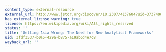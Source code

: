 ```yaml
---
content_type: external-resource
external_url: http://www.jstor.org/discover/10.2307/4137604?uid=3737496&uid=2129&uid=2&uid=70&uid=4&sid=47698835992967
has_external_license_warning: true
license: https://en.wikipedia.org/wiki/All_rights_reserved
status: ''
title: 'Getting Asia Wrong: The Need for New Analytical Frameworks'
uid: 3fdf3537-b0a5-429a-b875-a19ab5d4e7c8
wayback_url: ''
---
```

